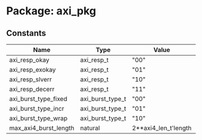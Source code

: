 # Package: axi_pkg

## Constants

| Name                  | Type             | Value                 | Description |
| --------------------- | ---------------- | --------------------- | ----------- |
| axi_resp_okay         | axi_resp_t       |  "00"                 |             |
| axi_resp_exokay       | axi_resp_t       |  "01"                 |             |
| axi_resp_slverr       | axi_resp_t       |  "10"                 |             |
| axi_resp_decerr       | axi_resp_t       |  "11"                 |             |
| axi_burst_type_fixed  | axi_burst_type_t |  "00"                 |             |
| axi_burst_type_incr   | axi_burst_type_t |  "01"                 |             |
| axi_burst_type_wrap   | axi_burst_type_t |  "10"                 |             |
| max_axi4_burst_length | natural          |  2**axi4_len_t'length |             |
